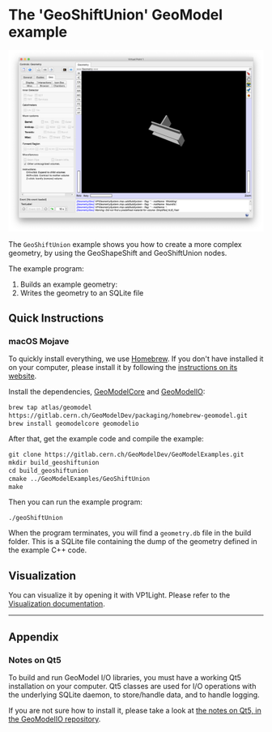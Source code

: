 # The 'GeoShiftUnion' GeoModel example

![](docs/assets/visualization-3318dc3d.png)

The `GeoShiftUnion` example shows you how to create a more complex geometry, by using the GeoShapeShift and GeoShiftUnion nodes.

The example program:

 1. Builds an example geometry:
 2. Writes the geometry to an SQLite file


## Quick Instructions

### macOS Mojave

To quickly install everything, we use [Homebrew](). If you don't have installed it on your computer, please install it by following the [instructions on its website]().

Install the dependencies, [GeoModelCore](https://gitlab.cern.ch/GeoModelDev/GeoModelCore) and [GeoModelIO](https://gitlab.cern.ch/GeoModelDev/GeoModelIO):

```
brew tap atlas/geomodel https://gitlab.cern.ch/GeoModelDev/packaging/homebrew-geomodel.git
brew install geomodelcore geomodelio
```

After that, get the example code and compile the example:

```
git clone https://gitlab.cern.ch/GeoModelDev/GeoModelExamples.git
mkdir build_geoshiftunion
cd build_geoshiftunion
cmake ../GeoModelExamples/GeoShiftUnion
make
```

Then you can run the example program:

```
./geoShiftUnion
```

When the program terminates, you will find a `geometry.db` file in the build folder. This is a SQLite file containing the dump of the geometry defined in the example C++ code.

## Visualization

You can visualize it by opening it with VP1Light. Please refer to the [Visualization documentation](docs/visualization.md).


----

## Appendix

### Notes on Qt5

To build and run GeoModel I/O libraries, you must have a working Qt5 installation on your computer. Qt5 classes are used for I/O operations with the underlying SQLite daemon, to store/handle data, and to handle logging.

If you are not sure how to install it, please take a look at [the notes on Qt5, in the GeoModelIO repository](https://gitlab.cern.ch/GeoModelDev/GeoModelIO/blob/master/README_QT5_NOTES.md).
